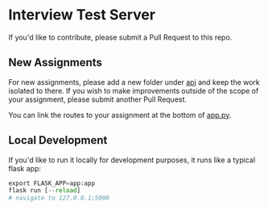 # Interview Test Server

If you'd like to contribute, please submit a Pull Request to this repo.

## New Assignments

For new assignments, please add a new folder under [api](https://github.com/Points/interview-test-server/tree/master/api) and keep the work isolated to there. If you wish to make improvements outside of the scope of your assignment, please submit another Pull Request.

You can link the routes to your assignment at the bottom of [app.py](https://github.com/Points/interview-test-server/blob/master/app.py#L37).

## Local Development

If you'd like to run it locally for development purposes, it runs like a typical flask app:

```python
export FLASK_APP=app:app
flask run [--reload]
# navigate to 127.0.0.1:5000
```

